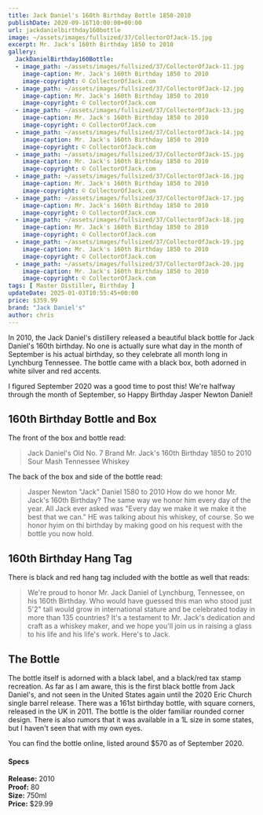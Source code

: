 ```yaml
---
title: Jack Daniel's 160th Birthday Bottle 1850-2010
publishDate: 2020-09-16T10:00:00+00:00
url: jackdanielbirthday160bottle
image: ~/assets/images/fullsized/37/CollectorOfJack-15.jpg
excerpt: Mr. Jack's 160th Birthday 1850 to 2010
gallery:
  JackDanielBirthday160Bottle:
  - image_path: ~/assets/images/fullsized/37/CollectorOfJack-11.jpg
    image-caption: Mr. Jack's 160th Birthday 1850 to 2010
    image-copyright: © CollectorOfJack.com
  - image_path: ~/assets/images/fullsized/37/CollectorOfJack-12.jpg
    image-caption: Mr. Jack's 160th Birthday 1850 to 2010
    image-copyright: © CollectorOfJack.com
  - image_path: ~/assets/images/fullsized/37/CollectorOfJack-13.jpg
    image-caption: Mr. Jack's 160th Birthday 1850 to 2010
    image-copyright: © CollectorOfJack.com
  - image_path: ~/assets/images/fullsized/37/CollectorOfJack-14.jpg
    image-caption: Mr. Jack's 160th Birthday 1850 to 2010
    image-copyright: © CollectorOfJack.com
  - image_path: ~/assets/images/fullsized/37/CollectorOfJack-15.jpg
    image-caption: Mr. Jack's 160th Birthday 1850 to 2010
    image-copyright: © CollectorOfJack.com
  - image_path: ~/assets/images/fullsized/37/CollectorOfJack-16.jpg
    image-caption: Mr. Jack's 160th Birthday 1850 to 2010
    image-copyright: © CollectorOfJack.com
  - image_path: ~/assets/images/fullsized/37/CollectorOfJack-17.jpg
    image-caption: Mr. Jack's 160th Birthday 1850 to 2010
    image-copyright: © CollectorOfJack.com
  - image_path: ~/assets/images/fullsized/37/CollectorOfJack-18.jpg
    image-caption: Mr. Jack's 160th Birthday 1850 to 2010
    image-copyright: © CollectorOfJack.com
  - image_path: ~/assets/images/fullsized/37/CollectorOfJack-19.jpg
    image-caption: Mr. Jack's 160th Birthday 1850 to 2010
    image-copyright: © CollectorOfJack.com
  - image_path: ~/assets/images/fullsized/37/CollectorOfJack-20.jpg
    image-caption: Mr. Jack's 160th Birthday 1850 to 2010
    image-copyright: © CollectorOfJack.com
tags: [ Master Distiller, Birthday ]
updateDate: 2025-01-03T10:55:45+00:00
price: $359.99
brand: "Jack Daniel's"
author: chris
---
```

In 2010, the Jack Daniel's distillery released a beautiful black bottle for Jack Daniel's 160th birthday. No one is actually sure what day in the month of September is his actual birthday, so they celebrate all month long in Lynchburg Tennessee. The bottle came with a black box, both adorned in white silver and red accents.

I figured September 2020 was a good time to post this! We're halfway through the month of September, so Happy Birthday Jasper Newton Daniel!

## 160th Birthday Bottle and Box
The front of the box and bottle read:
> Jack Daniel's Old No. 7 Brand
> Mr. Jack's 160th Birthday 1850 to 2010
> Sour Mash Tennessee Whiskey

The back of the box and side of the bottle read: 
> Jasper Newton "Jack" Daniel 1580 to 2010
> How do we honor Mr. Jack's 160th Birthday? The same way we honor him every day of the year. All Jack ever asked was "Every day we make it we make it the best that we can." HE was talking about his whiskey, of course. So we honor hyim on thi birthday by making good on his request with the bottle you now hold.

## 160th Birthday Hang Tag
There is black and red hang tag included with the bottle as well that reads:
> We're proud to honor Mr. Jack Daniel of Lynchburg, Tennessee, on his 160th Birthday. Who would have guessed this man who stood just 5'2" tall would grow in international stature and be celebrated today in more than 135 countries? It's a testament to Mr. Jack's dedication and craft as a whiskey maker, and we hope you'll join us in raising a glass to his life and his life's work. Here's to Jack.



## The Bottle
The bottle itself is adorned with a black label, and a black/red tax stamp recreation. As far as I am aware, this is the first black bottle from Jack Daniel's, and not seen in the United States again until the 2020 Eric Church single barrel release. There was a 161st birthday bottle, with square corners, released in the UK in 2011. The bottle is the older familiar rounded corner design. There is also rumors that it was available in a 1L size in some states, but I haven't seen that with my own eyes.

You can find the bottle online, listed around $570 as of September 2020.

#### Specs

**Release:** 2010  
**Proof:** 80  
**Size:** 750ml  
**Price:** $29.99 


